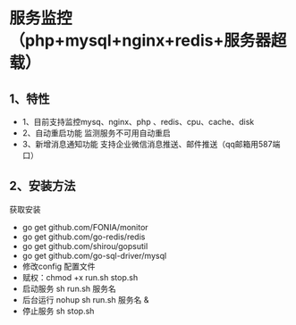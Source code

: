服务监控（php+mysql+nginx+redis+服务器超载）
====



1、特性
----


- 1、目前支持监控mysq、nginx、php 、redis、cpu、cache、disk
- 2、自动重启功能 监测服务不可用自动重启
- 3、新增消息通知功能 支持企业微信消息推送、邮件推送（qq邮箱用587端口）



2、安装方法
----

获取安装

- go get github.com/FONIA/monitor
- go get github.com/go-redis/redis
- go get github.com/shirou/gopsutil
- go get github.com/go-sql-driver/mysql
- 修改config 配置文件
- 赋权：chmod +x run.sh stop.sh
- 启动服务 sh run.sh 服务名 
- 后台运行 nohup sh run.sh 服务名 &
- 停止服务 sh stop.sh
  
